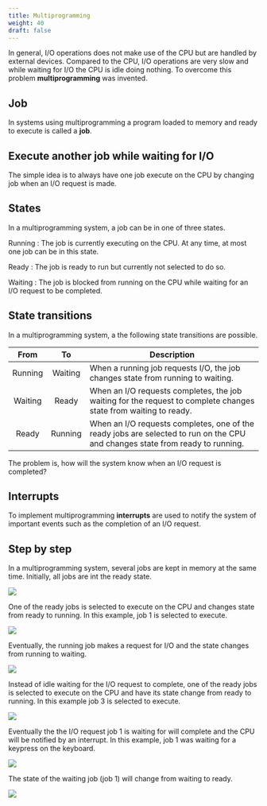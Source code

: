 ```yaml
---
title: Multiprogramming
weight: 40
draft: false
---
```


In general, I/O operations does not make use of the CPU but are handled by external devices.
Compared to the CPU, I/O operations are very slow and while waiting for I/O the CPU
is idle doing nothing. To overcome this problem **multiprogramming** was
invented. 

## Job

In systems using multiprogramming a program loaded to memory and ready
to execute is called a **job**.

## Execute another job while waiting for I/O

The simple idea is to always have one job execute on the CPU by changing job when an I/O request is made. 

## States

In a multiprogramming system, a job can be in one of three states. 

Running
: The job is currently executing on the CPU. At any time, at most one job can be in this state.

Ready
:  The job is ready to run but currently not selected to do so. 

Waiting
: The job is blocked from running on the CPU while waiting for an I/O request to be
  completed. 

## State transitions

In a multiprogramming system, a the following state transitions are possible. 

| From       | To        | Description                                                                                                                   |
| :--------: | :-------: | -------------                                                                                                                 |
| Running    | Waiting   | When a running job requests I/O, the job changes state from running to waiting.                                               |                                      |
| Waiting    | Ready     | When an I/O requests completes, the job waiting for the request to complete  changes state from waiting to ready.             |
| Ready      | Running   | When an I/O requests completes, one of the ready jobs are selected to run on the CPU and changes state from ready to running. |


The problem is, how will the system know when an I/O request is completed?

## Interrupts

To implement multiprogramming **interrupts** are used to notify the system of
important events such as the completion of an I/O request. 

## Step by step

In a multiprogramming system, several jobs are kept in memory at the same time.
Initially, all jobs are int the ready state.

![](/v1/images/fundamental-concepts/multiprogramming-1.png?width=500px)

One of the ready jobs is selected to execute on the CPU and changes state from
ready to running. In this example, job 1 is selected to execute. 

![](/v1/images/fundamental-concepts/multiprogramming-2.png?width=500px)

Eventually, the running job makes a request for I/O and the state  changes from
running to waiting.

![](/v1/images/fundamental-concepts/multiprogramming-3.png?width=500px)

Instead of idle waiting for the I/O request to complete, one of the ready jobs is
selected to execute on the CPU and have its state change from ready to running.
In this example job 3 is selected to execute. 

![](/v1/images/fundamental-concepts/multiprogramming-4.png?width=500px)

Eventually the the I/O request  job 1 is waiting for will complete and the CPU will be
notified by an interrupt. In this example, job 1 was waiting for a keypress on
the keyboard. 

![](/v1/images/fundamental-concepts/multiprogramming-5.png?width=500px)

The state of the waiting job (job 1) will change
from waiting to ready.

![](/v1/images/fundamental-concepts/multiprogramming-6.png?width=500px)

